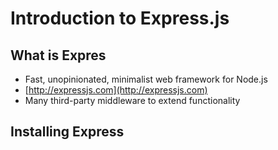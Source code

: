 # Introduction to Express.js

## What is Expres

* Fast, unopinionated, minimalist web framework for Node.js
* [http://expressjs.com](http://expressjs.com)
* Many third-party middleware to extend functionality

## Installing Express





